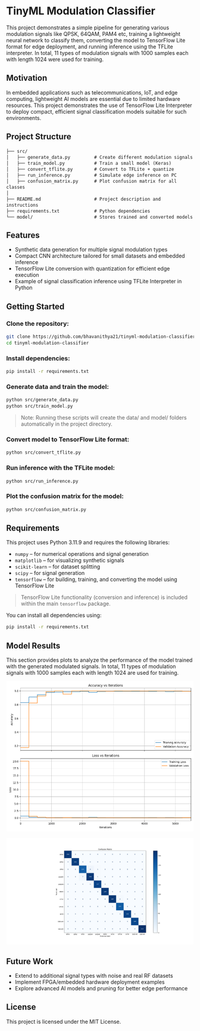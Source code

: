 # TinyML Modulation Classifier

This project demonstrates a simple pipeline for generating various modulation signals like QPSK, 64QAM, PAM4 etc, training a lightweight neural network to classify them, converting the model to TensorFlow Lite format for edge deployment, and running inference using the TFLite interpreter. In total, 11 types of modulation signals with 1000 samples each with length 1024 were used for training.

## Motivation

In embedded applications such as telecommunications, IoT, and edge computing, lightweight AI models are essential due to limited hardware resources. This project demonstrates the use of TensorFlow Lite Interpreter to deploy compact, efficient signal classification models suitable for such environments.

## Project Structure

```
├── src/  
│   ├── generate_data.py         # Create different modulation signals  
│   ├── train_model.py           # Train a small model (Keras)  
│   ├── convert_tflite.py        # Convert to TFLite + quantize  
│   ├── run_inference.py         # Simulate edge inference on PC  
│   ├── confusion_matrix.py      # Plot confusion matrix for all classes
│  
├── README.md                    # Project description and instructions  
├── requirements.txt             # Python dependencies  
└── model/                       # Stores trained and converted models  
```

## Features

- Synthetic data generation for multiple signal modulation types
- Compact CNN architecture tailored for small datasets and embedded inference
- TensorFlow Lite conversion with quantization for efficient edge execution
- Example of signal classification inference using TFLite Interpreter in Python

## Getting Started

### Clone the repository:
```bash
git clone https://github.com/bhavanithya21/tinyml-modulation-classifier.git
cd tinyml-modulation-classifier
```
### Install dependencies:
```bash
pip install -r requirements.txt
```
### Generate data and train the model:
```bash
python src/generate_data.py
python src/train_model.py
```
> Note: Running these scripts will create the data/ and model/ folders automatically in the project directory.

### Convert model to TensorFlow Lite format:
```bash
python src/convert_tflite.py
```
### Run inference with the TFLite model:
```bash
python src/run_inference.py
```
### Plot the confusion matrix for the model:
```bash
python src/confusion_matrix.py
```
## Requirements

This project uses Python 3.11.9 and requires the following libraries:

- `numpy` – for numerical operations and signal generation
- `matplotlib` – for visualizing synthetic signals
- `scikit-learn` – for dataset splitting
- `scipy` – for signal generation
- `tensorflow` – for building, training, and converting the model using TensorFlow Lite
> TensorFlow Lite functionality (conversion and inference) is included within the main `tensorflow` package.

You can install all dependencies using:

```bash
pip install -r requirements.txt
```

## Model Results

This section provides plots to analyze the performance of the model trained with the generated modulated signals. In total, 11 types of modulation signals with 1000 samples each with length 1024 are used for training.

![Training Progress](figures/Accuracy_loss_vs_Iterations.png)

![Confusion Matrix for Test Data](figures/Confusion_Matrix.png)

## Future Work

- Extend to additional signal types with noise and real RF datasets
- Implement FPGA/embedded hardware deployment examples
- Explore advanced AI models and pruning for better edge performance

## License

This project is licensed under the MIT License.
